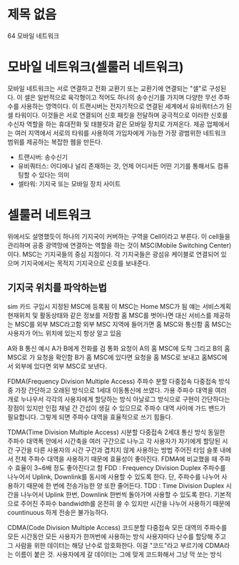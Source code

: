 # 제목 없음

64 모바일 네트워크

# 모바일 네트워크(셀룰러 네트워크)

모바일 네트워크는 서로 연결하고 전화 교환기 또는 교환기에 연결되는 "셀"로 구성된다. 이 셀은 일반적으로 육각형이고 적어도 하나의 송수신기를 가지며 다양한 무선 주파수를 사용하는 영역이다. 이 트랜시버는 전자기적으로 연결된 세계에서 유비쿼터스가 된 셀 타워이다. 이것들은 서로 연결되어 신호 패킷을 전달하며 궁극적으로 이러한 신호를 수신자 역할을 하는 휴대전화 및 태블릿과 같은 모바일 장치로 가져온다. 제공 업체에서는 여러 지역에서 서로의 타워를 사용하여 가입자에게 가능한 가장 광범위한 네트워크 범위를 제공하는 복잡한 웹을 만든다.

- 트랜시버: 송수신기
- 유비쿼터스: 어디에나 널리 존재하는 것, 언제 어디서든 어떤 기기를 통해서도 컴퓨팅할 수 있다는 의미
- 셀타워: 기지국 또는 모바일 장치 사이트

# 셀룰러 네트워크

위에서도 설명했듯이 하나의 기지국이 커버하는 구역을 Cell이라고 부른다. 이 cell들을 관리하며 공중 광역망에 연결하는 역할을 하는 것이 MSC(Mobile Switching Center)이다. MSC는 기지국들의 중심 지점이다. 각 기지국들은 광섬유 케이블로 연결되어 있으며 기지국에서는 목적지 기지국으로 신호를 보내준다.

## 기지국 위치를 파악하는법

sim 카드 구입시 지정된 MSC에 등록됨 이 MSC는 Home MSC가 됨 얘는 서비스계획 현재위치 및 활동상태와 같은 정보를 저장함 홈 MSC를 벗어나면 대신 서비스를 제공하는 MSC를 외부 MSC라고함 외부 MSC 지역에 들어가면 홈 MSC와 통신함 홈 MSC는 사용자가 어느 위치에 있는지 항상 알고 있음

A와 B 통신 예시
A가 B에게 전화를 검 통화 요청이 A의 홈 MSC에 도착 그리고 B의 홈 MSC로 가 요청을 확인함 B가 홈 MSC에 있다면 요청을 홈 MSC로 보내고 홈MSC에서 외부에 있다면 외부 MSC로 보낸다.

FDMA(Frequency Division Multiple Access)
주파수 분할 다중접속
다중접속 방식 중 가장 간단하고 오래된 방식으로 1세대 이동통신에 쓰였다.
가용 주파수 대역을 여러 개로 누나우서 각각의 사용자에게 할당하는 방식 아날로그 방식으로 구현이 간단하다는 장점이 있지만 인접 채널 간 간섭이 생길 수 있으므로 주파수 대역 사이에 가드 밴드가 필요합니다. 그렇게 되면 주파수 대역을 효율적으로 쓰기 힘들다.

TDMA(Time Division Multiple Access)
시분할 다중접속
2세대 통신 방식
동일한 주파수 대역폭 안에서 시간축을 여러 구간으로 나누고 각 사용자가 자기에게 할당된 시간 구간을 다른 사용자의 시간 구간과 겹치지 않게 사용하는 방법
주어진 타임 슬롯 내에서 전체 주파수 대역을 사용하기 때문에 효율성이 좋아진다. FDMA에 비교했을 때 주파수 효율이 3~6배 정도 좋아진다고 함
FDD : Frequency Division Duplex 주파수를 나누어서 Uplink, Downlink를 동시에 사용할 수 있도록 한다. 단, 주파수를 나누어 사용하기 때문에 한 번에 전송가능한 양 또한 줄어든다.
TDD : Time Division Duplex 시간을 나누어서 Uplink 한번, Downlink 한번씩 돌아가며 사용할 수 있도록 한다. 기본적으로 주어진 주파수 bandwidth를 온전히 쓸 수 있지만 시간을 나누어 사용하기 때문에 countinuous 하게 전송은 불가능하다.

CDMA(Code Division Multiple Access)
코드분할 다중접속
모든 대역의 주파수를 모든 시간동안 모든 사용자가 한꺼번에 사용하는 방식
사용자마다 난수를 할당해 주고 그 사람을 위한 데이터는 해당 난수로 암호화한다. 이걸 "코드"라고 부르기에 CDMA라는 이름이 붙은 것. 사용자에게 갈 데이터는 그에 맞게 코드화해서 그냥 막 쏘는 방식